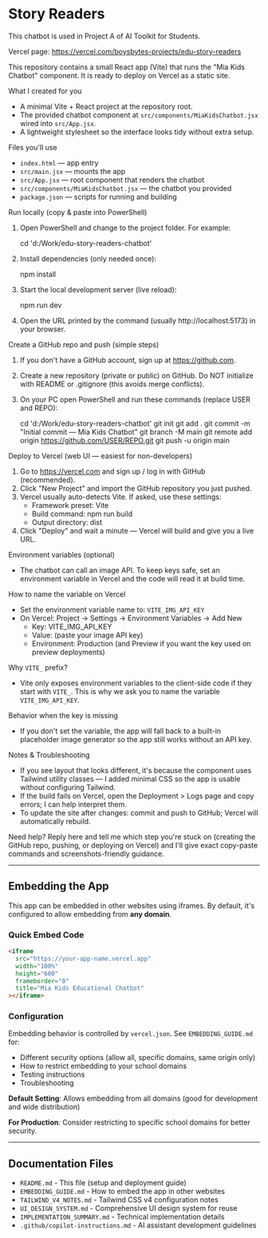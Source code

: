 # Story Readers

This chatbot is used in Project A of AI Toolkit for Students.

Vercel page: https://vercel.com/boysbytes-projects/edu-story-readers

This repository contains a small React app (Vite) that runs the "Mia Kids Chatbot" component. It is ready to deploy on Vercel as a static site.

What I created for you
- A minimal Vite + React project at the repository root.
- The provided chatbot component at `src/components/MiaKidsChatbot.jsx` wired into `src/App.jsx`.
- A lightweight stylesheet so the interface looks tidy without extra setup.

Files you'll use
- `index.html` — app entry
- `src/main.jsx` — mounts the app
- `src/App.jsx` — root component that renders the chatbot
- `src/components/MiaKidsChatbot.jsx` — the chatbot you provided
- `package.json` — scripts for running and building

Run locally (copy & paste into PowerShell)
1. Open PowerShell and change to the project folder. For example:

   cd 'd:/Work/edu-story-readers-chatbot'

2. Install dependencies (only needed once):

   npm install

3. Start the local development server (live reload):

   npm run dev

4. Open the URL printed by the command (usually http://localhost:5173) in your browser.

Create a GitHub repo and push (simple steps)
1. If you don't have a GitHub account, sign up at https://github.com.
2. Create a new repository (private or public) on GitHub. Do NOT initialize with README or .gitignore (this avoids merge conflicts).
3. On your PC open PowerShell and run these commands (replace USER and REPO):

   cd 'd:/Work/edu-story-readers-chatbot'
   git init
   git add .
   git commit -m "Initial commit — Mia Kids Chatbot"
   git branch -M main
   git remote add origin https://github.com/USER/REPO.git
   git push -u origin main

Deploy to Vercel (web UI — easiest for non-developers)
1. Go to https://vercel.com and sign up / log in with GitHub (recommended).
2. Click "New Project" and import the GitHub repository you just pushed.
3. Vercel usually auto-detects Vite. If asked, use these settings:
   - Framework preset: Vite
   - Build command: npm run build
   - Output directory: dist
4. Click "Deploy" and wait a minute — Vercel will build and give you a live URL.

Environment variables (optional)
- The chatbot can call an image API. To keep keys safe, set an environment variable in Vercel and the code will read it at build time.

How to name the variable on Vercel
- Set the environment variable name to: `VITE_IMG_API_KEY`
- On Vercel: Project → Settings → Environment Variables → Add New
   - Key: VITE_IMG_API_KEY
   - Value: (paste your image API key)
   - Environment: Production (and Preview if you want the key used on preview deployments)

Why `VITE_` prefix?
- Vite only exposes environment variables to the client-side code if they start with `VITE_`. This is why we ask you to name the variable `VITE_IMG_API_KEY`.

Behavior when the key is missing
- If you don't set the variable, the app will fall back to a built-in placeholder image generator so the app still works without an API key.

Notes & Troubleshooting
- If you see layout that looks different, it's because the component uses Tailwind utility classes — I added minimal CSS so the app is usable without configuring Tailwind.
- If the build fails on Vercel, open the Deployment > Logs page and copy errors; I can help interpret them.
- To update the site after changes: commit and push to GitHub; Vercel will automatically rebuild.

Need help? Reply here and tell me which step you're stuck on (creating the GitHub repo, pushing, or deploying on Vercel) and I'll give exact copy-paste commands and screenshots-friendly guidance.

---

## Embedding the App

This app can be embedded in other websites using iframes. By default, it's configured to allow embedding from **any domain**.

### Quick Embed Code

```html
<iframe 
  src="https://your-app-name.vercel.app" 
  width="100%" 
  height="600"
  frameborder="0"
  title="Mia Kids Educational Chatbot"
></iframe>
```

### Configuration

Embedding behavior is controlled by `vercel.json`. See `EMBEDDING_GUIDE.md` for:
- Different security options (allow all, specific domains, same origin only)
- How to restrict embedding to your school domains
- Testing instructions
- Troubleshooting

**Default Setting**: Allows embedding from all domains (good for development and wide distribution)

**For Production**: Consider restricting to specific school domains for better security.

---

## Documentation Files

- `README.md` - This file (setup and deployment guide)
- `EMBEDDING_GUIDE.md` - How to embed the app in other websites
- `TAILWIND_V4_NOTES.md` - Tailwind CSS v4 configuration notes
- `UI_DESIGN_SYSTEM.md` - Comprehensive UI design system for reuse
- `IMPLEMENTATION_SUMMARY.md` - Technical implementation details
- `.github/copilot-instructions.md` - AI assistant development guidelines


